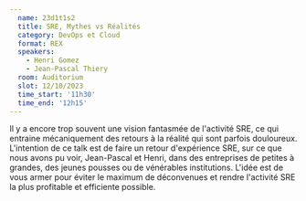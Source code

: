 ```yaml
---
  name: 23d1t1s2
  title: SRE, Mythes vs Réalités
  category: DevOps et Cloud
  format: REX
  speakers: 
    - Henri Gomez
    - Jean-Pascal Thiery
  room: Auditorium
  slot: 12/10/2023
  time_start: '11h30'
  time_end: '12h15'
---
```

Il y a encore trop souvent une vision fantasmée de l'activité SRE, ce qui entraine mécaniquement des retours à la réalité qui sont parfois douloureux.
L'intention de ce talk est de faire un retour d'expérience SRE, sur ce que nous avons pu voir, Jean-Pascal et Henri, dans des entreprises de petites à grandes, des jeunes pousses ou de vénérables institutions.
L'idée est de vous armer pour éviter le maximum de déconvenues et rendre l'activité SRE la plus profitable et efficiente possible.
